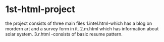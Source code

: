 # 1st-html-project
the project consists of three main files
1.intel.html-which has a blog on mordern art and a survey form in it.
2.m.html which has information about solar system.
3.r.html -consists of basic resume pattern.
